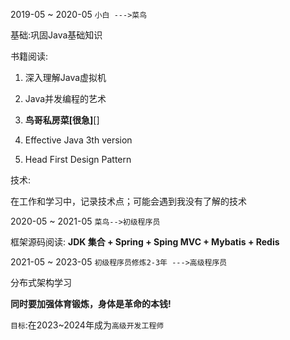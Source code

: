 2019-05 ~ 2020-05   `小白 --->菜鸟`

基础:巩固Java基础知识

书籍阅读: 

1. 深入理解Java虚拟机

2.  Java并发编程的艺术​
3. **鸟哥私房菜[很急]**[]
4. Effective Java 3th version
5. Head First Design Pattern

技术:

在工作和学习中，记录技术点；可能会遇到我没有了解的技术

2020-05 ~ 2021-05 `菜鸟-->初级程序员`

框架源码阅读:  **JDK 集合 + Spring + Sping MVC + Mybatis + Redis**

2021-05 ~ 2023-05  `初级程序员修炼2-3年 --->高级程序员`

分布式架构学习

**同时要加强体育锻炼，身体是革命的本钱!**

`目标`:在2023~2024年成为`高级开发工程师` 

